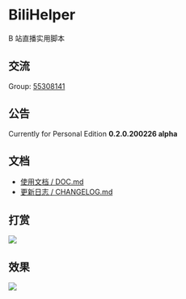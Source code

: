 # BiliHelper
B 站直播实用脚本

## 交流

Group: [55308141](https://jq.qq.com/?_wv=1027&k=5AIDaJg) 

## 公告

Currently for Personal Edition **0.2.0.200226 alpha**  

## 文档

* [使用文档 / DOC.md](./DOC.md)
* [更新日志 / CHANGELOG.md](./CHANGELOG.md)

## 打赏

![](https://i.loli.net/2019/07/13/5d2963e5cc1eb22973.png)

## 效果

![](https://i.loli.net/2019/07/13/5d296961a4bae41364.png)

